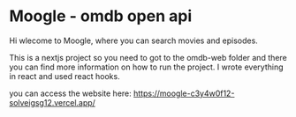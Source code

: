 # Moogle - omdb open api

Hi wlecome to Moogle, where you can search movies and episodes. 

This is a nextjs project so you need to got to the omdb-web folder and there you can find more information on how to run the project.
I wrote everything in react and used react hooks. 

you can access the website here: https://moogle-c3y4w0f12-solveigsg12.vercel.app/
